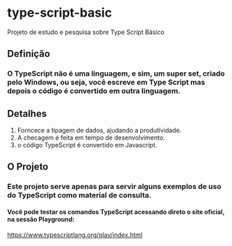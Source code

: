 # type-script-basic
Projeto de estudo e pesquisa sobre Type Script Básico

## Definição
### O TypeScript não é uma linguagem, e sim, um super set, criado pelo Windows, ou seja, você escreve em Type Script mas depois o código é convertido em outra linguagem. 

## Detalhes
1. Forncece a tipagem de dados, ajudando a produtividade.
2. A checagem é feita em tempo de desenvolvimento.
3. o código TypeScript é convertido em Javascript.

## O Projeto
### Este projeto serve apenas para servir alguns exemplos de uso do TypeScript como material de consulta.

#### Você pode testar os comandos TypeScript acessando direto o site oficial, na sessão Playground:
https://www.typescriptlang.org/play/index.html